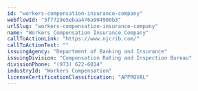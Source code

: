 ```yaml
---
id: "workers-compensation-insurance-company"
webflowId: "5f7729e5ebaa476a904990b3"
urlSlug: "workers-compensation-insurance-company"
name: "Workers Compensation Insurance Company"
callToActionLink: "https://www.njcrib.com/"
callToActionText: ""
issuingAgency: "Department of Banking and Insurance"
issuingDivision: "Compensation Rating and Inspection Bureau"
divisionPhone: "(973) 622-6014"
industryId: "Workers Compensation"
licenseCertificationClassification: "APPROVAL"
---
```

